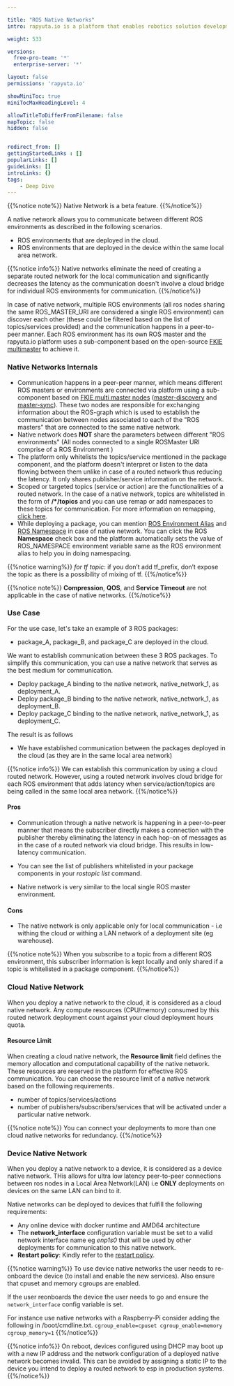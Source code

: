 ```yaml
---

title: "ROS Native Networks"
intro: rapyuta.io is a platform that enables robotics solution development by providing the necessary software infrastructure and facilitating the interaction between multiple stakeholders who contribute to the solution development.

weight: 533

versions:
  free-pro-team: '*'
  enterprise-server: '*'

layout: false
permissions: 'rapyuta.io'

showMiniToc: true
miniTocMaxHeadingLevel: 4

allowTitleToDifferFromFilename: false
mapTopic: false
hidden: false


redirect_from: []
gettingStartedLinks : []
popularLinks: []
guideLinks: []
introLinks: {}
tags:
    - Deep Dive
---
```

{{%notice note%}}
Native Network is a beta feature.
{{%/notice%}}

A native network allows you to communicate between different ROS environments as described in the following scenarios.

* ROS environments that are deployed in the cloud.
* ROS environments that are deployed in the device within the same local area network.


{{%notice info%}}
Native networks  eliminate the need of creating a separate routed network for the local communication and significantly decreases the latency as the communication doesn't involve a cloud bridge for individual ROS environments for communication.
{{%/notice%}}

In case of native network, multiple ROS environments (all ros nodes sharing the same ROS_MASTER_URI are considered a single ROS environment) can discover each other (these could be filtered based on the list of topics/services provided) and the communication happens in a peer-to-peer manner. Each ROS environment has its own ROS master and the rapyuta.io platform uses a sub-component based on the open-source [FKIE multimaster](https://github.com/fkie/multimaster_fkie) to achieve it.

### Native Networks Internals

* Communication happens in a peer-peer manner, which means different ROS masters or environments are connected via platform using a sub-component based on [FKIE multi master nodes](https://github.com/fkie/multimaster_fkie) ([master-discovery](http://fkie.github.io/multimaster_fkie/master_discovery.html) and [master-sync](http://fkie.github.io/multimaster_fkie/master_sync.html)). These two nodes are responsible for exchanging information about the ROS-graph which is used to establish the communication between nodes associated to each of the "ROS masters" that are connected to the same native network.
* Native network does **NOT** share the parameters between different "ROS environments" (All nodes connected to a single ROSMaster URI comprise of a ROS Environment )
* The platform only whitelists the topics/service mentioned in the package component, and the platform doesn't interpret or listen to the data flowing between them unlike in case of a routed network thus reducing the latency. It only shares publisher/service information on the network.
* Scoped or targeted topics (service or action) are the functionalities of a routed network. In the case of a native network, topics are whitelisted in the form of **/*/topics** and you can use remap or add namespaces to these topics for communication. For more information on remapping, [click here](http://wiki.ros.org/roslaunch/XML/remap).
* While deploying a package, you can mention [ROS Environment Alias](/5_deep-dives/53_networking-and-communication/531_ros-network-routed/#ros-environment-aliases-runtime-identity-assignment) and [ROS Namespace](http://wiki.ros.org/ROS/EnvironmentVariables#ROS_NAMESPACE) in case of native network. You can click the ROS **Namespace** check box and the platform automatically sets the value of ROS_NAMESPACE environment variable same as the ROS environment alias to help you in doing namespacing.


{{%notice warning%}}
*for tf topic*: if you don’t add tf_prefix, don’t expose the topic as there is a possibility of mixing of tf.
{{%/notice%}}



{{%notice note%}}
**Compression**, **QOS**, and **Service Timeout** are not applicable in the case of native networks. 
{{%/notice%}}

### Use Case

For the use case, let's take an example of 3 ROS packages: 

* package_A, package_B, and package_C are deployed in the cloud.

We want to establish communication between these 3 ROS packages.  To simplify this communication, you can use a native network that serves as the best medium for communication.

* Deploy package_A binding to the native network, native_network_1, as deployment_A.
* Deploy package_B binding to the native network, native_network_1, as deployment_B.
* Deploy package_C binding to the native network, native_network_1, as deployment_C.

The result is as follows

* We have established communication between the packages deployed in the cloud (as they are in the same local area network)


{{%notice info%}}
We can establish this communication by using a cloud routed network. However, using a routed network involves cloud bridge for each ROS environment that adds latency when service/action/topics are being called in the same local area network.
{{%/notice%}}

#### Pros 

* Communication through a native network is happening in a peer-to-peer manner that means the subscriber directly makes a connection with the publisher thereby eliminating the latency in each hop-on of messages as in the case of a routed network via cloud bridge. This results in low-latency communication.

* You can see the list of publishers whitelisted in your package components in your *rostopic list* command.

* Native network is very similar to the local single ROS master environment.

#### Cons

* The native network is only applicable only for local communication - i.e withing the cloud or withing a LAN network of a deployment site (eg warehouse).


{{%notice note%}}
When you subscribe to a topic from a different ROS environment, this subscriber information is kept locally and only shared if a topic is whitelisted in a package component.
{{%/notice%}}

### Cloud Native Network

When you deploy a native network to the cloud, it is considered as a cloud native network. Any compute resources (CPU/memory) consumed by this routed network deployment count against your cloud deployment hours quota.

#### Resource Limit 

When creating a cloud native network, the **Resource limit** field defines the memory allocation and computational capability of the native network. These resources are reserved in the platform for effective ROS communication. You can choose the resource limit of a native network based on the following requirements.

* number of topics/services/actions
* number of publishers/subscribers/services that will be activated under a particular native network.

{{%notice note%}}
You can connect your deployments to more than one cloud native networks for redundancy.
{{%/notice%}}


### Device Native Network

When you deploy a native network to a device, it is considered as a device native network. THis allows for ultra low latency peer-to-peer connections between ros nodes in a Local Area Network(LAN) i.e **ONLY** deployments on devices on the same LAN can bind to it.

Native networks can be deployed to devices that fulfill the following requirements:

* Any online device with docker runtime and AMD64 architecture
* The **network_interface**  configuration variable must be set to a valid network interface name eg *enp1s0* that will be used by other deployments for communication to this native network.
* **Restart policy**: Kindly refer to the [restart policy](/5_deep-dives/52_software-development/528_deployment-phase/#restart-policy).


{{%notice warning%}}
To use device native networks the user needs to re-onboard the device (to install and enable the new services). 
Also ensure that cpuset and memory cgroups are enabled.

If the user reonboards the device the user needs to go and ensure the `network_interface` config variable is set.



For instance use native networks with a Raspberry-Pi consider adding the following in /boot/cmdline.txt. `cgroup_enable=cpuset cgroup_enable=memory cgroup_memory=1` 
{{%/notice%}}



{{%notice info%}}
On reboot, devices configured using DHCP may boot up with a new IP address and the network configuration of a deployed native network becomes invalid. This can be avoided by assigning a static IP to the device you intend to deploy a routed network to esp in production systems.
{{%/notice%}}


